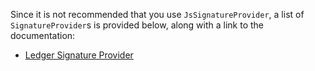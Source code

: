 Since it is not recommended that you use `JsSignatureProvider`, a list of `SignatureProvider`s is provided below, along with a link to the documentation:

* [Ledger Signature Provider](https://github.com/PICOIO/picojs-ledger-signature-provider)